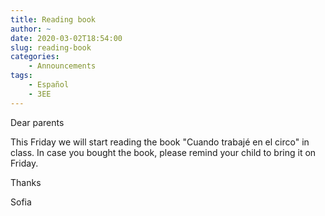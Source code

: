 ```yaml
---
title: Reading book
author: ~
date: 2020-03-02T18:54:00
slug: reading-book
categories:
    - Announcements
tags:
    - Español
    - 3EE
---
```


Dear parents

This Friday we will start reading the book "Cuando trabajé en el circo" in class. In case you bought the book, please remind your child to bring it on Friday.

Thanks

Sofia
